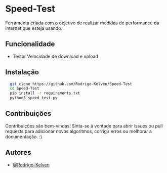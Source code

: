 # Speed-Test
Ferramenta criada com o objetivo de realizar medidas de performance da internet que esteja usando.

## Funcionalidade

- Testar Velocidade de download e upload 

## Instalação

```bash
  git clone https://github.com/Rodrigo-Kelven/Speed-Test
  cd Speed-Test
  pip install -r requirements.txt
  python3 speed_test.py
```

## Contribuições
Contribuições são bem-vindas! Sinta-se à vontade para abrir issues ou pull requests para adicionar novos algoritmos, corrigir erros ou melhorar a documentação. :)


## Autores

- [@Rodrigo-Kelven](https://github.com/Rodrigo-Kelven/)
